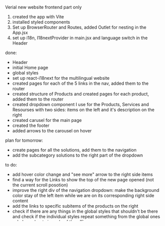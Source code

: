 Verial new website frontend part only

1. created the app with Vite
2. installed styled components
3. Set up BrowserRouter and Routes, added Outlet for nesting in the App.jsx
4. set up i18n, I18nextProvider in main.jsx and language switch in the Header

done:

- Header
- initial Home page
- global styles
- set up react-i18next for the multilingual website
- created pages for each of the 5 links in the nav, added them to the router
- created structure of Products and created pages for each product, added them to the router
- created dropdown component I use for the Products, Services and Resourses with two sides: items on the left and it's description on the right
- created carusel for the main page
- created the footer
- added arrows to the carousel on hover

plan for tomorrow:

- create pages for all the solutions, add them to the navigation
- add the subcategory solutions to the right part of the dropdown


to do:

- add hover color change and "see more" arrow to the right side items
- find a way for the Links to show the top of the new page opened (not the current scroll posotion)
- improve the right div of the navigation dropdown: make the background color stay of the left item while we are on its corresponding right side content
- add the links to specific subitems of the products on the right
- check if there are any things in the global styles that shouldn't be there and check if the individual styles repeat something from the global ones
- ask Juan about zip code of the office
